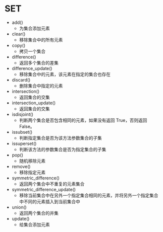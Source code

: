 # **SET**

- add()
  - 为集合添加元素
- clear()
  - 移除集合中的所有元素
- copy()
  - 拷贝一个集合
- difference()
  - 返回多个集合的差集
- difference_update()
  - 移除集合中的元素，该元素在指定的集合也存在
- discard()
  - 删除集合中指定的元素
- intersection()
  - 返回集合的交集
- intersection_update()
  - 返回集合的交集
- isdisjoint()
  - 判断两个集合是否包含相同的元素，如果没有返回 True，否则返回 False。
- issubset()
  - 判断指定集合是否为该方法参数集合的子集
- issuperset()
  - 判断该方法的参数集合是否为指定集合的子集
- pop()
  - 随机移除元素
- remove()
  - 移除指定元素
- symmetric_difference()
  - 返回两个集合中不重复的元素集合
- symmetric_difference_update()
  - 移除当前集合中在另外一个指定集合相同的元素，并将另外一个指定集合中不同的元素插入到当前集合中
- union()
  - 返回两个集合的并集
- update()
  - 给集合添加元素